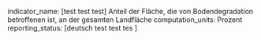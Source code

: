 indicator_name: [test test test] Anteil der Fläche, die von Bodendegradation betroffenen ist, an der gesamten Landfläche
computation_units: Prozent
reporting_status: [deutsch test test tes ]
